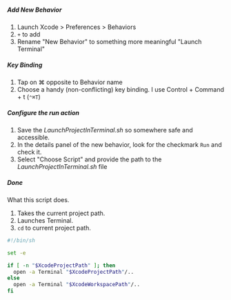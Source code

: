 

##### Add New Behavior
1. Launch Xcode > Preferences > Behaviors
2. `+` to add
3. Rename "New Behavior" to something more meaningful "Launch Terminal"

##### Key Binding
1. Tap on ⌘ opposite to Behavior name
2. Choose a handy (non-conflicting) key binding. I use Control + Command + t (`⌃⌘T`)

##### Configure the run action
1. Save the _LaunchProjectInTerminal.sh_ so somewhere safe and accessible.
1. In the details panel of the new behavior, look for the checkmark `Run` and check it.
2. Select "Choose Script" and provide the path to the _LaunchProjectInTerminal.sh_ file

##### Done



What this script does.
1. Takes the current project path.
2. Launches Terminal.
3. `cd` to current project path.

```bash
#!/bin/sh

set -e

if [ -n "$XcodeProjectPath" ]; then
  open -a Terminal "$XcodeProjectPath"/..
else
  open -a Terminal "$XcodeWorkspacePath"/..
fi
```
